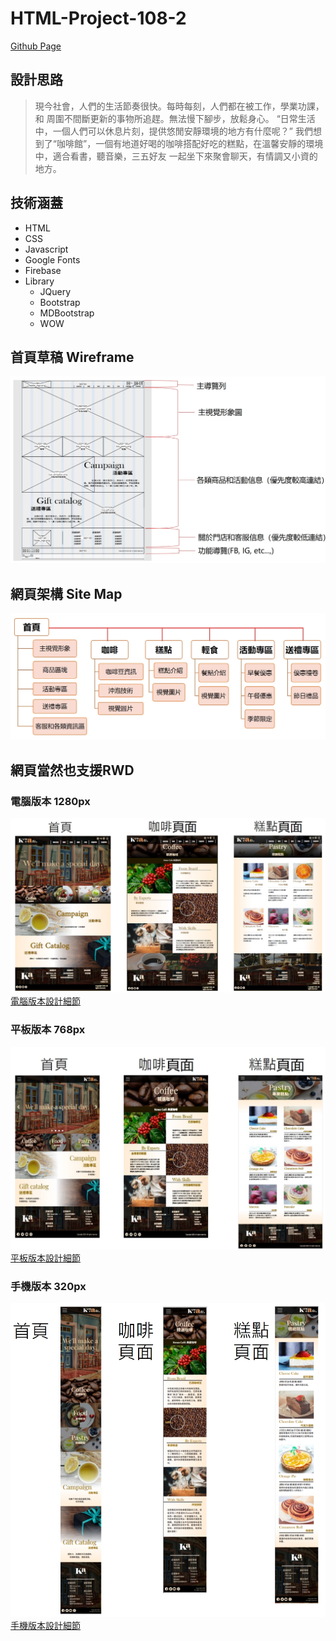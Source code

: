 # HTML-Project-108-2
[Github Page](https://hengweibin.github.io/HTML-Project-108-2/)

## 設計思路

> 現今社會，人們的生活節奏很快。每時每刻，人們都在被工作，學業功課，和 周圍不間斷更新的事物所追趕。無法慢下腳步，放鬆身心。
> “日常生活中，一個人們可以休息片刻，提供悠閒安靜環境的地方有什麼呢？”
> 我們想到了“咖啡館”，一個有地道好喝的咖啡搭配好吃的糕點，在溫馨安靜的環境中，適合看書，聽音樂，三五好友 一起坐下來聚會聊天，有情調又小資的地方。

## 技術涵蓋
- HTML
- CSS
- Javascript
- Google Fonts
- Firebase
- Library
  - JQuery
  - Bootstrap
  - MDBootstrap
  - WOW

## 首頁草稿 Wireframe
![Wireframe](https://github.com/HengWeiBin/HTML-Project-108-2/blob/master/readme_wireframe.jpg)

## 網頁架構 Site Map
![Sitemap](https://github.com/HengWeiBin/HTML-Project-108-2/blob/master/readme_sitemap.jpg)


## 網頁當然也支援RWD
### 電腦版本 1280px
![rwd1280](https://github.com/HengWeiBin/HTML-Project-108-2/blob/master/readme_rwd1280.jpg)
[電腦版本設計細節](https://github.com/HengWeiBin/HTML-Project-108-2/blob/master/%E5%B0%88%E9%A1%8C_%E8%A6%96%E8%A6%BA%E6%90%9E_%E9%9B%BB%E8%85%A6.pdf)

### 平板版本 768px
![rwd768](https://github.com/HengWeiBin/HTML-Project-108-2/blob/master/readme_rwd768.jpg)
[平板版本設計細節](https://github.com/HengWeiBin/HTML-Project-108-2/blob/master/%E5%B0%88%E9%A1%8C_%E8%A6%96%E8%A6%BA%E6%90%9E_%E5%B9%B3%E6%9D%BF768px.pdf)

### 手機版本 320px
![rwd320](https://github.com/HengWeiBin/HTML-Project-108-2/blob/master/readme_rwd320.jpg)
[手機版本設計細節](https://github.com/HengWeiBin/HTML-Project-108-2/blob/master/%E5%B0%88%E9%A1%8C_%E8%A6%96%E8%A6%BA%E6%90%9E_%E6%89%8B%E6%A9%9F320px.pdf)

